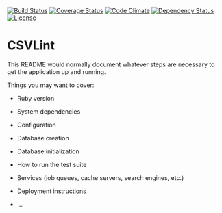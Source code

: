 [![Build Status](http://b.adge.me/travis/theodi/csvlint.png)](https://travis-ci.org/theodi/csvlint)
[![Coverage Status](http://b.adge.me/coveralls/theodi/csvlint/badge.png)](https://coveralls.io/r/theodi/csvlint)
[![Code Climate](https://codeclimate.com/github/theodi/csvlint.png)](https://codeclimate.com/github/theodi/csvlint)
[![Dependency Status](https://gemnasium.com/theodi/csvlint.png)](https://gemnasium.com/theodi/csvlint)
[![License](http://b.adge.me/:license-mit-green.svg)](http://theodi.mit-license.org/)

# CSVLint

This README would normally document whatever steps are necessary to get the
application up and running.

Things you may want to cover:

* Ruby version

* System dependencies

* Configuration

* Database creation

* Database initialization

* How to run the test suite

* Services (job queues, cache servers, search engines, etc.)

* Deployment instructions

* ...